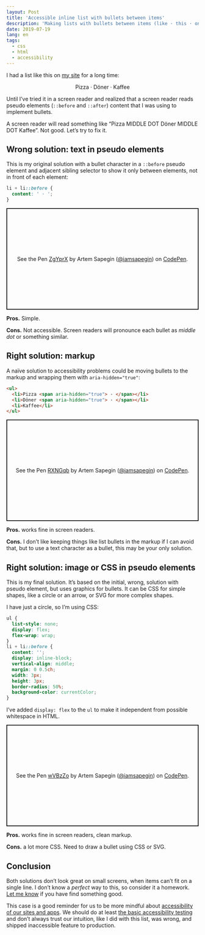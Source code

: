 ```yaml
---
layout: Post
title: 'Accessible inline list with bullets between items'
description: 'Making lists with bullets between items (like · this · one) accessible can be surprisingly hard.'
date: 2019-07-19
lang: en
tags:
  - css
  - html
  - accessibility
---
```


I had a list like this on [my site](https://sapegin.me/) for a long time:

<p style="text-align:center">Pizza · Döner · Kaffee</p>

Until I’ve tried it in a screen reader and realized that a screen reader reads pseudo elements (`::before` and `::after`) content that I was using to implement bullets.

A screen reader will read something like “Pizza MIDDLE DOT Döner MIDDLE DOT Kaffee”. Not good. Let’s try to fix it.

## Wrong solution: text in pseudo elements

This is my original solution with a bullet character in a `::before` pseudo element and adjacent sibling selector to show it only between elements, not in front of each element:

```css
li + li::before {
  content: ' · ';
}
```

<p class="codepen" data-height="265" data-theme-id="light" data-default-tab="css,result" data-user="iamsapegin" data-slug-hash="ZgYprX" style="height: 265px; box-sizing: border-box; display: flex; align-items: center; justify-content: center; border: 2px solid; margin: 1em 0; padding: 1em;" data-pen-title="ZgYprX">
  <span>See the Pen <a href="https://codepen.io/iamsapegin/pen/ZgYprX/">
  ZgYprX</a> by Artem Sapegin (<a href="https://codepen.io/iamsapegin">@iamsapegin</a>)
  on <a href="https://codepen.io">CodePen</a>.</span>
</p>
<script async src="https://static.codepen.io/assets/embed/ei.js"></script>

**Pros.** Simple.

**Cons.** Not accessible. Screen readers will pronounce each bullet as _middle dot_ or something similar.

## Right solution: markup

A naïve solution to accessibility problems could be moving bullets to the markup and wrapping them with `aria-hidden="true"`:

```html
<ul>
  <li>Pizza <span aria-hidden="true"> · </span></li>
  <li>Döner <span aria-hidden="true"> · </span></li>
  <li>Kaffee</li>
</ul>
```

<p class="codepen" data-height="265" data-theme-id="light" data-default-tab="html,result" data-user="iamsapegin" data-slug-hash="RXNGqb" style="height: 265px; box-sizing: border-box; display: flex; align-items: center; justify-content: center; border: 2px solid; margin: 1em 0; padding: 1em;" data-pen-title="RXNGqb">
  <span>See the Pen <a href="https://codepen.io/iamsapegin/pen/RXNGqb/">
  RXNGqb</a> by Artem Sapegin (<a href="https://codepen.io/iamsapegin">@iamsapegin</a>)
  on <a href="https://codepen.io">CodePen</a>.</span>
</p>
<script async src="https://static.codepen.io/assets/embed/ei.js"></script>

**Pros.** works fine in screen readers.

**Cons.** I don’t like keeping things like list bullets in the markup if I can avoid that, but to use a text character as a bullet, this may be your only solution.

## Right solution: image or CSS in pseudo elements

This is my final solution. It’s based on the initial, wrong, solution with pseudo element, but uses graphics for bullets. It can be CSS for simple shapes, like a circle or an arrow, or SVG for more complex shapes.

I have just a circle, so I’m using CSS:

```css
ul {
  list-style: none;
  display: flex;
  flex-wrap: wrap;
}
li + li::before {
  content: '';
  display: inline-block;
  vertical-align: middle;
  margin: 0 0.5ch;
  width: 3px;
  height: 3px;
  border-radius: 50%;
  background-color: currentColor;
}
```

I’ve added `display: flex` to the `ul` to make it independent from possible whitespace in HTML.

<p class="codepen" data-height="265" data-theme-id="light" data-default-tab="css,result" data-user="iamsapegin" data-slug-hash="wVBzZo" style="height: 265px; box-sizing: border-box; display: flex; align-items: center; justify-content: center; border: 2px solid; margin: 1em 0; padding: 1em;" data-pen-title="wVBzZo">
  <span>See the Pen <a href="https://codepen.io/iamsapegin/pen/wVBzZo/">
  wVBzZo</a> by Artem Sapegin (<a href="https://codepen.io/iamsapegin">@iamsapegin</a>)
  on <a href="https://codepen.io">CodePen</a>.</span>
</p>
<script async src="https://static.codepen.io/assets/embed/ei.js"></script>

**Pros.** works fine in screen readers, clean markup.

**Cons.** a lot more CSS. Need to draw a bullet using CSS or SVG.

## Conclusion

Both solutions don’t look great on small screens, when items can’t fit on a single line. I don’t know a _perfect_ way to this, so consider it a homework. [Let me know](https://twitter.com/iamsapegin) if you have find something good.

This case is a good reminder for us to be more mindful about [accessibility of our sites and apps](https://web.dev/accessible). We should do at least [the basic accessibility testing](https://daverupert.com/2018/07/assistive-technologies-i-test-with/) and don’t always trust our intuition, like I did with this list, was wrong, and shipped inaccessible feature to production.
